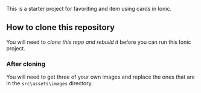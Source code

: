 This is a starter project for favoriting and item using cards in Ionic.

## How to clone this repository

You will need to *clone this repo and rebuild it* before you can run this Ionic project.

### After cloning

You will need to get three of your own images and replace the ones that are in the
 `src\assets\images` directory.
